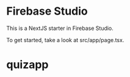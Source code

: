 # Firebase Studio

This is a NextJS starter in Firebase Studio.

To get started, take a look at src/app/page.tsx.
# quizapp
